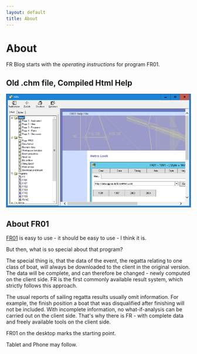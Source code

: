 ```yaml
---
layout: default
title: About
---
```


# About

FR Blog starts with the *operating instructions* for program FR01.

## Old .chm file, Compiled Html Help

![Old CHM](images/CHM.png)

## About FR01

[FR01](applications/FR01.html) is easy to use - it should be easy to use - I think it is.

But then, what is so special about that program?

The special thing is, that the data of the event, 
the regatta relating to one class of boat,
will always be downloaded to the client in the original version. 
The data will be complete, and can therefore be changed - newly computed on the client side.
FR is the first commonly available result system, which strictly follows this approach.

The usual reports of sailing regatta results usually omit information.
For example, the finish position a boat that was disqualified after finishing will not be included.
With incomplete information, no what-if-analysis can be carried out on the client side. 
That's why there is FR - with complete data and freely available tools on the client side.

FR01 on the desktop marks the starting point.

Tablet and Phone may follow.

